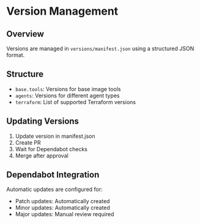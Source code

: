 # Version Management

## Overview
Versions are managed in `versions/manifest.json` using a structured JSON format.

## Structure
- `base.tools`: Versions for base image tools
- `agents`: Versions for different agent types
- `terraform`: List of supported Terraform versions

## Updating Versions
1. Update version in manifest.json
2. Create PR
3. Wait for Dependabot checks
4. Merge after approval

## Dependabot Integration
Automatic updates are configured for:
- Patch updates: Automatically created
- Minor updates: Automatically created
- Major updates: Manual review required
